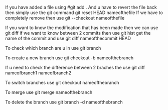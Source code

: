 If you have added a file using #git add .
And u have to revert the file back then simply use the git command git reset HEAD nameofthefile
If we have to completely remove then use 
git --checkout nameofthefile

If you want to know the modification that has been made then we can use git diff   if we want to know between 2 commits then use git hist get the name of the commit and use git diff nameofthecommit HEAD

To check which branch are u in use git branch

To create a new branch use
git checkout -b nameofthebranch

If u need to check the difference between 2 braches the use git diff nameofbranch1 nameofbranch2

To switch branches use git checkout nameofthebranch

To merge use git merge nameofthebranch

To delete the branch use git branch -d nameofthebranch





